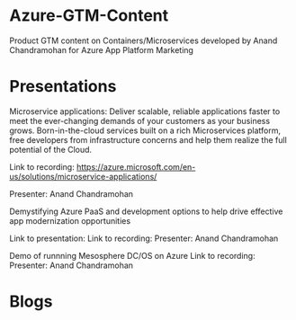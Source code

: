 # Azure-GTM-Content
Product GTM content on Containers/Microservices developed by Anand Chandramohan for Azure App Platform Marketing

# Presentations
Microservice applications: Deliver scalable, reliable applications faster to meet the ever-changing demands of your customers as your business grows. Born-in-the-cloud services built on a rich Microservices platform, free developers from infrastructure concerns and help them realize the full potential of the Cloud.

  Link to recording: https://azure.microsoft.com/en-us/solutions/microservice-applications/

  Presenter: Anand Chandramohan

Demystifying Azure PaaS and development options to help drive effective app modernization opportunities

  Link to presentation: 
  Link to recording: 
  Presenter: Anand Chandramohan

Demo of runnning Mesosphere DC/OS on Azure
  Link to recording:
  Presenter: Anand Chandramohan

# Blogs


